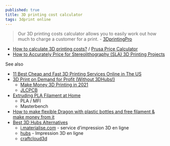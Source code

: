 ```yaml
---
published: true
title: 3D printing cost calculator
tags: 3dprint online
---
```

> Our 3D printing costs calculator allows you to easily work out how much to charge a customer for a print. - [3DprintingPro ](https://www.3dprintingpro.info/3d-printing-cost-calculator/)

- [How to calculate 3D printing costs?](https://blog.prusaprinters.org/how-to-calculate-printing-costs_38650/) / [Prusa Price Calculator](https://blog.prusaprinters.org/3d-printing-price-calculator_38905/)
- [How to Accurately Price for Stereolithography (SLA) 3D Printing Projects](https://3dprintingindustry.com/news/how-to-accurately-price-for-stereolithography-sla-3d-printing-projects-171977/)

See also
- [11 Best Cheap and Fast 3D Printing Services Online in The US](https://www.allthat3d.com/best-3d-service-online/)
- [3D Print on Demand for Profit (Without 3DHubs!)](https://www.youtube.com/watch?v=PceI1AtgFvo)
	- [Make Money 3D Printing in 2021](https://www.youtube.com/watch?v=gKDDoSryluo)
    - [ JLCPCB](https://cart.jlcpcb.com/quote?businessType=tdpGoodsFile)
- [Extruding PLA Filament at Home](https://www.youtube.com/watch?v=iRGTwhGRP1Y)
	- PLA / MFI
    - Masterbench
- [How to make flexible Dragon with plastic bottles and free filament & make money from it](https://www.youtube.com/watch?v=WF3x1MZTVLo)
- [Best 3D Hubs Alternatives](https://all3dp.com/2/best-3d-hubs-alternatives/)
	- [i.materialise.com](https://i.materialise.com/fr) - service d’impression 3D en ligne
	- [hubs](https://www.hubs.com/fr/impression-3d/) - Impression 3D en ligne
	- [craftcloud3d](https://craftcloud3d.com/)
